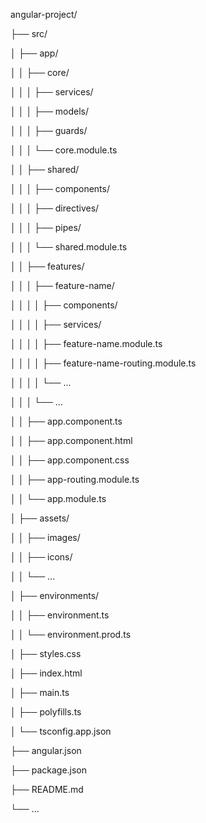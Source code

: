 angular-project/

├── src/

│   ├── app/

│   │   ├── core/

│   │   │   ├── services/

│   │   │   ├── models/

│   │   │   ├── guards/

│   │   │   └── core.module.ts

│   │   ├── shared/

│   │   │   ├── components/

│   │   │   ├── directives/

│   │   │   ├── pipes/

│   │   │   └── shared.module.ts

│   │   ├── features/

│   │   │   ├── feature-name/

│   │   │   │   ├── components/

│   │   │   │   ├── services/

│   │   │   │   ├── feature-name.module.ts

│   │   │   │   ├── feature-name-routing.module.ts

│   │   │   │   └── ...

│   │   │   └── ...

│   │   ├── app.component.ts

│   │   ├── app.component.html

│   │   ├── app.component.css

│   │   ├── app-routing.module.ts

│   │   └── app.module.ts

│   ├── assets/

│   │   ├── images/

│   │   ├── icons/

│   │   └── ...

│   ├── environments/

│   │   ├── environment.ts

│   │   └── environment.prod.ts

│   ├── styles.css

│   ├── index.html

│   ├── main.ts

│   ├── polyfills.ts

│   └── tsconfig.app.json

├── angular.json

├── package.json

├── README.md

└── ...